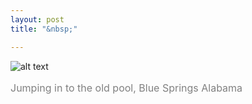 ```yaml
---
layout: post
title: "&nbsp;"

---
```

![alt text](https://jonkalev.s3.us-west-2.amazonaws.com/_DSF9443.jpg)
<p style="color: grey; font-size: 16px;">Jumping in to the old pool, Blue Springs Alabama</p>

